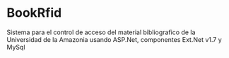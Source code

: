 # BookRfid
Sistema para el control de acceso del material bibliografico de la Universidad de la Amazonia usando ASP.Net, componentes  Ext.Net v1.7 y MySql
